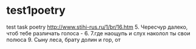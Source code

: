 # test1poetry
test task poetry
http://www.stihi-rus.ru/1/br/16.htm
5. Чересчур далеко, чтоб тебе различать голоса -
6. 
7.где наощупь и слух наколол ты свои полюса
9. Сыну леса, брату долин и гор, от

